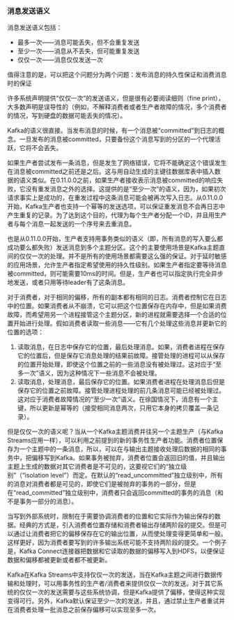 ### 消息发送语义

消息发送语义包括：

- 最多一次——消息可能丢失，但不会重复发送
- 至少一次——消息从不丢失，但可能重复发送
- 仅仅一次——消息仅仅发送一次

值得注意的是，可以把这个问题分为两个问题：发布消息的持久性保证和消费消息时的保证

许多系统声明提供“仅仅一次”的发送语义，但是很有必要阅读细则（fine print），大多数声明是误导性的（例如，不解释消费者或者生产者故障的情况，多个消费者的情况，写到硬盘的数据可能丢失的情况）。

Kafka的语义很直接。当发布消息的时候，有一个消息被“committed”到日志的概念。一旦发布的消息被committed，只要备份这个消息写到的分区的一个代理活跃，它将不会丢失。

如果生产者尝试发布一条消息，但是发生了网络错误，它将不能确定这个错误发生在消息被committed之前还是之后。这与用自动生成的主键往数据库表中插入数据的语义类似。在0.11.0.0之前，如果生产者接收表示消息被committed的响应失败，它没有重发消息之外的选择。这提供的是“至少一次”的语义，因为，如果初次请求事实上是成功的，在重发过程中这条消息可能会被再次写入日志。从0.11.0.0开始，Kafka生产者也支持一个幂等的发送选项，可以保证重发消息不会再日志中产生重复的记录。为了达到这个目的，代理为每个生产者分配一个ID，并且用生产者与每个消息一起发送的一个序号来去重消息。

也是从0.11.0.0开始，生产者支持用事务类似的语义（即，所有消息的写入要么都成功要么都失败）发送消息到多个主题分区。这个的主要使用场景是Kafka主题直间的仅仅一次的处理。并不是所有的使用场景都需要这么强的保证。对于延时敏感的应用场景，允许生产者指定希望使用的持久性级别。如果生产者指定要等待消息被committed，则可能需要10ms的时间。但是，生产者也可以指定执行完全异步地发送，或者只用等待leader有了这条消息。

对于消费者，对于相同的偏移，所有的副本都有相同的日志。消费者控制它在日志中的位置。如果消费者从不崩溃，它可以把这个位置保存在内存中，但是如果消费故障，而希望用另一个进程接管这个主题分区，新的进程就需要选择一个合适的位置开始进行处理。假如消费者读取一些消息——它有几个处理这些消息并更新它的位置的选项：

1. 读取消息，在日志中保存它的位置，最后处理消息。如果，消费者进程在保存它的位置后，但是保存它消息处理的结果前故障。接管处理的进程可以从保存的位置开始处理，即使这个位置之前的一些消息没有被处理过。这对应于“至多一次”语义，因为这种情况下一些消息不会被处理。
2. 读取消息，处理消息，最后保存它的位置。如果消费者进程在处理消息后但是保存它的位置之前故障。接管处理进程处理的前几条消息可能已经被处理过。这对应于消费者故障情况的“至少一次”语义。在徐国情况下，消息有一个主键，所以更新是幂等的（接受相同消息两次，只用它本身的拷贝覆盖一条记录）。

但是仅仅一次的语义呢？当从一个Kafka主题消费并往另一个主题生产（与Kafka Streams应用一样），可以利用之前提到的新的事务性生产者功能。消费者位置保存为一个主题中的一条消息，所以，可以在与输出主题接收处理后数据的相同的事务中，把偏移写到Kafka。如果事务被抛弃，消费者位置会返回旧的值，并且输出主题上生成的数据对其它消费者是不可见的，这要视它们的“独立级别”（“isolation level”）而定。在默认的“read_uncommitted”独立级别中，所有的消息对消费者都是可见的，即使它们是被抛弃的事务的一部分，但是在“read_committed”独立级别中，消费者只会返回committed的事务的消息（和不是事务一部分的消息）。

当写到外部系统时，限制在于需要协调消费者的位置和它实际作为输出保存的数据。经典的方式是，引入消费者位置存储和消费者输出存储两阶段的提交。但是可以通过让消费者把它的偏移保存在它的输出位置，从而使处理变得更简单和一般。这样更好，因为消费者要写到的许多输出系统可能不支持两阶段的提交。一个例子是，Kafka Connect连接器把数据和它读取的数据的偏移写入到HDFS，以便保证数据和偏移都被更新或者都不被更新。

Kafka在Kafka Streams中支持仅仅一次的发送，当在Kafka主题之间进行数据传输和处理时，可以用事务性的生产者/消费者来提供仅仅一次的发送。对于其它系统的仅仅一次的发送需要与这些系统协调，但是Kafka提供了偏移，使得这种实现变得可行。另外，Kafka默认保证至少一次的发送，并且，通过禁止生产者重试并在消费者处理一批消息之前保存偏移可以实现至多一次。
